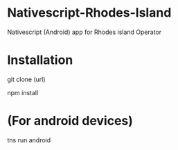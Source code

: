 # Nativescript-Rhodes-Island
Nativescript (Android) app for Rhodes island Operator 

# Installation
git clone (url)

npm install

# (For android devices)
tns run android 
